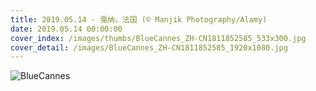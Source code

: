 ```yaml
---
title: 2019.05.14 - 戛纳，法国 (© Manjik Photography/Alamy)
date: 2019.05.14 00:00:00
cover_index: /images/thumbs/BlueCannes_ZH-CN1811852585_533x300.jpg
cover_detail: /images/BlueCannes_ZH-CN1811852585_1920x1080.jpg
---
```


![BlueCannes](/images/BlueCannes_ZH-CN1811852585_1920x1080.jpg)
